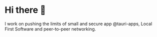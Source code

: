 # Hi there 👋

I work on pushing the limits of small and secure app @tauri-apps, Local First Software and peer-to-peer networking.